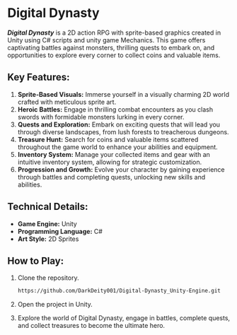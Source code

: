 # Digital Dynasty

***Digital Dynasty*** is a 2D action RPG with sprite-based graphics created in Unity using C# scripts and unity game Mechanics. This game offers captivating battles against monsters, thrilling quests to embark on, and opportunities to explore every corner to collect coins and valuable items.

## **Key Features:**

1. **Sprite-Based Visuals:** Immerse yourself in a visually charming 2D world crafted with meticulous sprite art.
2. **Heroic Battles:** Engage in thrilling combat encounters as you clash swords with formidable monsters lurking in every corner.
3. **Quests and Exploration:** Embark on exciting quests that will lead you through diverse landscapes, from lush forests to treacherous dungeons.
4. **Treasure Hunt:** Search for coins and valuable items scattered throughout the game world to enhance your abilities and equipment.
5. **Inventory System:** Manage your collected items and gear with an intuitive inventory system, allowing for strategic customization.
6. **Progression and Growth:** Evolve your character by gaining experience through battles and completing quests, unlocking new skills and abilities.

## **Technical Details:**

- **Game Engine:** Unity
- **Programming Language:** C#
- **Art Style:** 2D Sprites

## **How to Play:**

1. Clone the repository.
   ```bash
   https://github.com/DarkDeity001/Digital-Dynasty_Unity-Engine.git
   ```
2. Open the project in Unity.

3. Explore the world of Digital Dynasty, engage in battles, complete quests, and collect treasures to become the ultimate hero.


